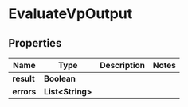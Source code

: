 # EvaluateVpOutput

## Properties

| Name       | Type                   | Description | Notes |
| ---------- | ---------------------- | ----------- | ----- |
| **result** | **Boolean**            |             |       |
| **errors** | **List&lt;String&gt;** |             |       |
